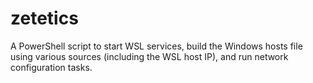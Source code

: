 # zetetics
A PowerShell script to start WSL services, build the Windows hosts file using various sources (including the WSL host IP), and run network configuration tasks.
